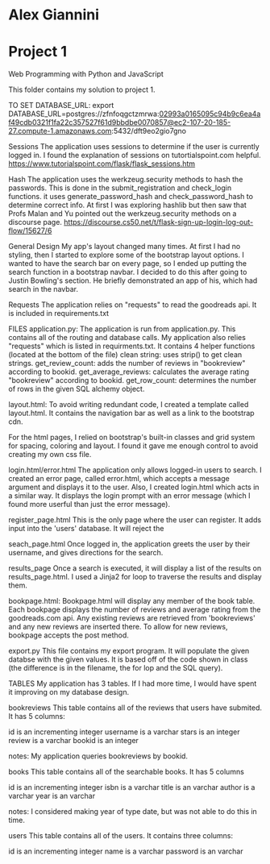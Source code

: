 # Alex Giannini
# Project 1

Web Programming with Python and JavaScript
 

This folder contains my solution to project 1.

TO SET DATABASE_URL:
export DATABASE_URL=postgres://zfnfoqgctzmrwa:02993a0165095c94b9c6ea4af49cdb0321f1fa22c357527f61d9bbdbe0070857@ec2-107-20-185-27.compute-1.amazonaws.com:5432/dft9eo2gio7gno


Sessions
The application uses sessions to determine if the user is currently logged 
in. I found the explanation of sessions on tutortialspoint.com helpful.
https://www.tutorialspoint.com/flask/flask_sessions.htm

Hash
The application uses the werkzeug.security methods to hash the passwords. 
This is done in the submit_registration and check_login functions. 
it uses generate_password_hash and check_password_hash to determine 
correct info. At first I was exploring hashlib but then saw that Profs Malan 
and Yu pointed out the werkzeug.security methods on a discourse page.
https://discourse.cs50.net/t/flask-sign-up-login-log-out-flow/15627/6

General Design
My app's layout changed many times. At first I had no styling, then I started
to explore some of the bootstrap layout options. I wanted to have the search 
bar on every page, so I ended up putting the search function in a bootstrap navbar.
I decided to do this after going to Justin Bowling's section. He briefly demonstrated
an app of his, which had search in the navbar.

Requests
The application relies on "requests" to read the goodreads api. It is included in
requirements.txt


FILES
application.py:
The application is run from application.py. This contains all of the routing 
and database calls. My application also relies "requests" which is  listed in 
requirments.txt. It contains 4 helper functions (located at the bottom of the file)
clean string: uses strip() to get clean strings.
get_review_count: adds the number of reviews in "bookreview" according to bookid. 
get_average_reviews: calculates the average rating "bookreview" according to bookid.
get_row_count: determines the number of rows in the given SQL alchemy object.



layout.html:
To avoid writing redundant code, I created a template called layout.html. 
It contains the navigation bar as well as a link to the bootstrap cdn. 

For the html pages, I relied on bootstrap's built-in classes and grid system for 
spacing, coloring and layout. I found it gave me enough control to avoid creating 
my own css file.


login.html/error.html
The application only allows logged-in users to search. I created an error page, 
called error.html, which accepts a message argument and displays it to the user. 
Also, I created login.html which acts in a similar way. It displays the login prompt
with an error message (which I found more userful than just the error message).


register_page.html
This is the only page where the user can register. It adds input into the 'users' 
database. It will reject the 


seach_page.html
Once logged in, the application greets the user by their username, and gives directions
for the search.

results_page
Once a search is executed, it will display a list of the results on results_page.html. 
I used a Jinja2 for loop to traverse the results and display them. 


bookpage.html:
Bookpage.html will display any member of the book table. 
Each bookpage displays the number of reviews and average rating from the goodreads.com api.
Any existing reviews are retrieved from 'bookreviews' and any new reviews are inserted there.
To allow for new reviews, bookpage accepts the post method. 


export.py
This file contains my export program. It will populate the given databse with the 
given values. It is based off of the code shown in class (the difference is in the 
filename, the for lop and the SQL query).


TABLES
My application has 3 tables. If I had more time, I would have spent it improving on
my database design.

bookreviews
This table contains all of the reviews that users have submited. It has 5 columns:

id is an incrementing integer
username is a varchar
stars is an integer
review is a varchar
bookid is an integer

notes: My application queries bookreviews by bookid.

books
This table contains all of the searchable books. It has 5 columns

id is an incrementing integer
isbn is a varchar
title is an varchar
author is a varchar
year is an varchar

notes: I considered making year of type date, but was not able to do this in time.


users
This table contains all of the users. It contains three columns:

id is an incrementing integer
name is a varchar
password is an varchar























